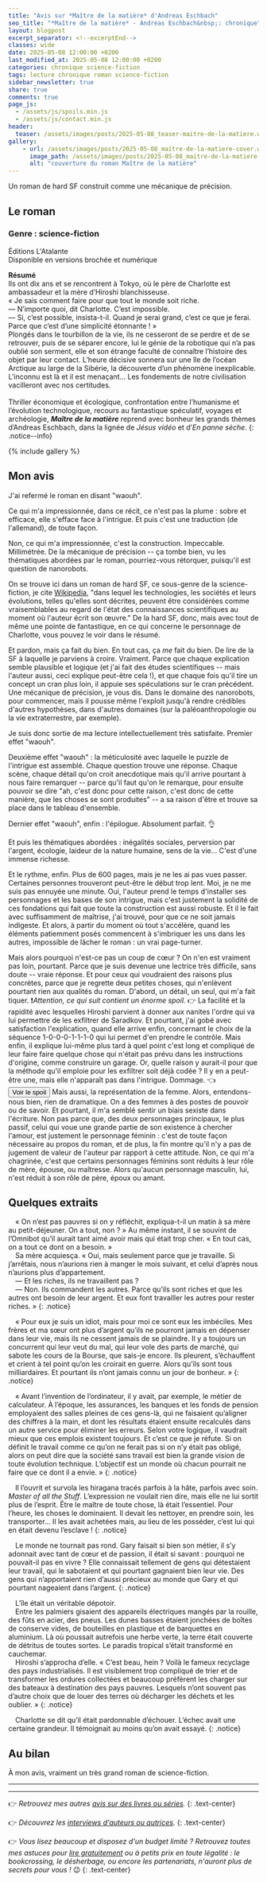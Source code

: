```yaml
---
title: "Avis sur *Maître de la matière* d'Andreas Eschbach"
seo_title: "*Maître de la matière* - Andreas Eschbach&nbsp;: chronique"
layout: blogpost
excerpt_separator: <!--excerptEnd-->
classes: wide
date: 2025-05-08 12:00:00 +0200
last_modified_at: 2025-05-08 12:00:00 +0200
categories: chronique science-fiction
tags: lecture chronique roman science-fiction
sidebar_newsletter: true
share: true
comments: true
page_js:
  - /assets/js/spoils.min.js
  - /assets/js/contact.min.js
header:
  teaser: /assets/images/posts/2025-05-08_teaser-maitre-de-la-matiere.webp
gallery:
    - url: /assets/images/posts/2025-05-08_maitre-de-la-matiere-cover.webp
      image_path: /assets/images/posts/2025-05-08_maitre-de-la-matiere-cover.webp
      alt: "couverture du roman Maître de la matière"
---
```

Un roman de hard SF construit comme une mécanique de précision.
<!--excerptEnd-->


## Le roman

### Genre&nbsp;: science-fiction

Éditions L'Atalante<br />
Disponible en versions brochée et numérique

**Résumé**<br />
Ils ont dix ans et se rencontrent à Tokyo, où le père de Charlotte est ambassadeur et la mère d’Hiroshi blanchisseuse.<br />
«&nbsp;Je sais comment faire pour que tout le monde soit riche.<br />
—&nbsp;N’importe quoi, dit Charlotte. C’est impossible.<br />
—&nbsp;Si, c’est possible, insista-t-il. Quand je serai grand, c’est ce que je ferai. Parce que c’est d’une simplicité étonnante&nbsp;!&nbsp;»<br />
Plongés dans le tourbillon de la vie, ils ne cesseront de se perdre et de se retrouver, puis de se séparer encore, lui le génie de la robotique qui n’a pas oublié son serment, elle et son étrange faculté de connaître l’histoire des objet par leur contact. L’heure décisive sonnera sur une île de l’océan Arctique au large de la Sibérie, la découverte d’un phénomène inexplicable. L’inconnu est là et il est menaçant… Les fondements de notre civilisation vacilleront avec nos certitudes.<br />
 <br />
Thriller économique et écologique, confrontation entre l’humanisme et l’évolution technologique, recours au fantastique spéculatif, voyages et archéologie, ***Maître de la matière*** reprend avec bonheur les grands thèmes d’Andreas Eschbach, dans la lignée de *Jésus vidéo* et d’*En panne sèche*.
{: .notice--info}

{% include gallery %}


## Mon avis

J'ai refermé le roman en disant "waouh".

Ce qui m'a impressionnée, dans ce récit, ce n'est pas la plume&nbsp;: sobre et efficace, elle s'efface face à l'intrigue. Et puis c'est une traduction (de l'allemand), de toute façon.

Non, ce qui m'a impressionnée, c'est la construction. Impeccable. Millimétrée. De la mécanique de précision -- ça tombe bien, vu les thématiques abordées par le roman, pourriez-vous rétorquer, puisqu'il est question de nanorobots.

On se trouve ici dans un roman de hard SF, ce sous-genre de la science-fiction, je cite <a href="https://fr.wikipedia.org/wiki/Hard_science-fiction" target="_blank">Wikipedia</a>, "dans lequel les technologies, les sociétés et leurs évolutions, telles qu'elles sont décrites, peuvent être considérées comme vraisemblables au regard de l'état des connaissances scientifiques au moment où l'auteur écrit son œuvre."
De la hard SF, donc, mais avec tout de même une pointe de fantastique, en ce qui concerne le personnage de Charlotte, vous pouvez le voir dans le résumé.

Et pardon, mais ça fait du bien. En tout cas, ça *me* fait du bien. De lire de la SF à laquelle je parviens à croire. Vraiment. Parce que chaque explication semble plausible et logique (et j'ai fait des études scientifiques -- mais l'auteur aussi, ceci explique peut-être cela&nbsp;!), et que chaque fois qu'il tire un concept un cran plus loin, il appuie ses spéculations sur le cran précédent. Une mécanique de précision, je vous dis. Dans le domaine des nanorobots, pour commencer, mais il pousse même l'exploit jusqu'à rendre crédibles d'autres hypothèses, dans d'autres domaines (sur la paléoanthropologie ou la vie extraterrestre, par exemple).

Je suis donc sortie de ma lecture intellectuellement très satisfaite. Premier effet "waouh".

Deuxième effet "waouh"&nbsp;: la méticulosité avec laquelle le puzzle de l'intrigue est assemblé. Chaque question trouve une réponse. Chaque scène, chaque détail qu'on croit anecdotique mais qu'il arrive pourtant à nous faire remarquer -- parce qu'il faut qu'on le remarque, pour ensuite pouvoir se dire "ah, c'est donc pour cette raison, c'est donc de cette manière, que les choses se sont produites" -- a sa raison d'être et trouve sa place dans le tableau d'ensemble.

Dernier effet "waouh", enfin&nbsp;: l'épilogue. Absolument parfait. 👌

Et puis les thématiques abordées&nbsp;: inégalités sociales, perversion par l'argent, écologie, laideur de la nature humaine, sens de la vie&hellip; C'est d'une immense richesse.

Et le rythme, enfin. Plus de 600&nbsp;pages, mais je ne les ai pas vues passer. Certaines personnes trouveront peut-être le début trop lent. Moi, je ne me suis pas ennuyée une minute. Oui, l'auteur prend le temps d'installer ses personnages et les bases de son intrigue, mais c'est justement la solidité de ces fondations qui fait que toute la construction est aussi robuste. Et il le fait avec suffisamment de maîtrise, j'ai trouvé, pour que ce ne soit jamais indigeste. Et alors, à partir du moment où tout s'accélère, quand les éléments patiemment posés commencent à s'imbriquer les uns dans les autres, impossible de lâcher le roman&nbsp;: un vrai page-turner.

Mais alors pourquoi n'est-ce pas un coup de c&oelig;ur&nbsp;? On n'en est vraiment pas loin, pourtant. Parce que je suis devenue une lectrice très difficile, sans doute -- vraie réponse. Et pour ceux qui voudraient des raisons plus concrètes, parce que je regrette deux petites choses, qui n'enlèvent pourtant rien aux qualités du roman. D'abord, un détail, un seul, qui m'a fait tiquer.
❗*Attention, ce qui suit contient un énorme spoil.* 👉
<span id="AE-spoil-1" class="hidden" markdown="1">
La facilité et la rapidité avec lesquelles Hiroshi parvient à donner aux nanites l'ordre qui va lui permettre de les exfiltrer de Saradkov. Et pourtant, j'ai gobé avec satisfaction l'explication, quand elle arrive enfin, concernant le choix de la séquence 1-0-0-0-1-1-1-0 qui lui permet d'en prendre le contrôle. Mais enfin, il explique lui-même plus tard à quel point c'est long et compliqué de leur faire faire quelque chose qui n'était pas prévu dans les instructions d'origine, comme construire un garage. Or, quelle raison y aurait-il pour que la méthode qu'il emploie pour les exfiltrer soit déjà codée&nbsp;? Il y en a peut-être une, mais elle n'apparaît pas dans l'intrigue. Dommage.
👈 </span>
<button target-id="#AE-spoil-1" class="btn btn--primary btn--small" onclick="toggle(this)">Voir le spoil</button>
Mais aussi, la représentation de la femme. Alors, entendons-nous bien, rien de dramatique. On a des femmes à des postes de pouvoir ou de savoir. Et pourtant, il m'a semblé sentir un biais sexiste dans l'écriture. Non pas parce que, des deux personnages principaux, le plus passif, celui qui voue une grande partie de son existence à chercher l'amour, est justement le personnage féminin&nbsp;: c'est de toute façon nécessaire au propos du roman, et de plus, la fin montre qu'il n'y a pas de jugement de valeur de l'auteur par rapport à cette attitude. Non, ce qui m'a chagrinée, c'est que certains personnages féminins sont réduits à leur rôle de mère, épouse, ou maîtresse. Alors qu'aucun personnage masculin, lui, n'est réduit à son rôle de père, époux ou amant.


## Quelques extraits

<span style="margin-left: 1em;"></span>«&nbsp;On n’est pas pauvres si on y réfléchit, expliqua-t-il un matin à sa mère au petit-déjeuner. On a tout, non&nbsp;?&nbsp;» Au même instant, il se souvint de l’Omnibot qu’il aurait tant aimé avoir mais qui était trop cher. «&nbsp;En tout cas, on a tout ce dont on a besoin.&nbsp;»<br />
<span style="margin-left: 1em;"></span>Sa mère acquiesça. «&nbsp;Oui, mais seulement parce que je travaille. Si j’arrêtais, nous n’aurions rien à manger le mois suivant, et celui d’après nous n’aurions plus d’appartement.<br />
<span style="margin-left: 1em;"></span>—&nbsp;Et les riches, ils ne travaillent pas&nbsp;?<br />
<span style="margin-left: 1em;"></span>—&nbsp;Non. Ils commandent les autres. Parce qu’ils sont riches et que les autres ont besoin de leur argent. Et eux font travailler les autres pour rester riches.&nbsp;»
{: .notice}

<span style="margin-left: 1em;"></span>«&nbsp;Pour eux je suis un idiot, mais pour moi ce sont eux les imbéciles. Mes frères et ma sœur ont plus d’argent qu’ils ne pourront jamais en dépenser dans leur vie, mais ils ne cessent jamais de se plaindre. Il y a toujours un concurrent qui leur veut du mal, qui leur vole des parts de marché, qui sabote les cours de la Bourse, que sais-je encore. Ils pleurent, s’échauffent et crient à tel point qu’on les croirait en guerre. Alors qu’ils sont tous milliardaires. Et pourtant ils n’ont jamais connu un jour de bonheur.&nbsp;»
{: .notice}

<span style="margin-left: 1em;"></span>«&nbsp;Avant l’invention de l’ordi­na­teur, il y avait, par exemple, le métier de calculateur. À l’époque, les assurances, les banques et les fonds de pension employaient des salles pleines de ces gens-là, qui ne faisaient qu’aligner des chiffres à la main, et dont les résultats étaient ensuite recalculés dans un autre service pour éliminer les erreurs. Selon votre logique, il vaudrait mieux que ces emplois existent toujours. Et c’est ce que je réfute. Si on définit le travail comme ce qu’on ne ferait pas si on n’y était pas obligé, alors on peut dire que la société sans travail est bien la grande vision de toute évolution technique. L’objectif est un monde où chacun pourrait ne faire que ce dont il a envie.&nbsp;»
{: .notice}

<span style="margin-left: 1em;"></span>Il l’ouvrit et survola les hiragana tracés parfois à la hâte, parfois avec soin. *Master of all the Stuff*. L’expression ne voulait rien dire, mais elle ne lui sortit plus de l’esprit. Être le maître de toute chose, là était l’essentiel. Pour l’heure, les choses le dominaient. Il devait les nettoyer, en prendre soin, les transporter… Il les avait achetées mais, au lieu de les posséder, c’est lui qui en était devenu l’esclave&nbsp;!
{: .notice}

<span style="margin-left: 1em;"></span>Le monde ne tournait pas rond. Gary faisait si bien son métier, il s’y adonnait avec tant de cœur et de passion, il était si savant&nbsp;: pourquoi ne pouvait-il pas en vivre&nbsp;? Elle connaissait tellement de gens qui détestaient leur travail, qui le sabotaient et qui pourtant gagnaient bien leur vie. Des gens qui n’apportaient rien d’aussi précieux au monde que Gary et qui pourtant nageaient dans l’argent.
{: .notice}

<span style="margin-left: 1em;"></span>L’île était un véritable dépotoir.<br />
<span style="margin-left: 1em;"></span>Entre les palmiers gisaient des appareils électriques mangés par la rouille, des fûts en acier, des pneus. Les dunes basses étaient jonchées de boîtes de conserve vides, de bouteilles en plastique et de barquettes en aluminium. Là où poussait autrefois une herbe verte, la terre était couverte de détritus de toutes sortes. Le paradis tropical s’était transformé en cauchemar.<br />
<span style="margin-left: 1em;"></span>Hiroshi s’approcha d’elle. «&nbsp;C’est beau, hein&nbsp;? Voilà le fameux recyclage des pays industrialisés. Il est visiblement trop compliqué de trier et de transformer les ordures collectées et beaucoup préfèrent les charger sur des bateaux à destination des pays pauvres. Lesquels n’ont souvent pas d’autre choix que de louer des terres où décharger les déchets et les oublier.&nbsp;»
{: .notice}

<span style="margin-left: 1em;"></span>Charlotte se dit qu’il était pardonnable d’échouer. L’échec avait une certaine grandeur. Il témoignait au moins qu’on avait essayé.
{: .notice}


## Au bilan

À mon avis, vraiment un très grand roman de science-fiction.


---
---
👉 *Retrouvez mes autres [avis sur des livres ou séries](/blog/tags#chronique).*
{: .text-center}

👉 *Découvrez les [interviews d'auteurs ou autrices](/blog/tags#interview).*
{: .text-center}

👉 *Vous lisez beaucoup et disposez d'un budget limité&nbsp;? Retrouvez toutes mes astuces pour [lire gratuitement](/lecture/2022/08/22/lire-gratuitement.html) ou à petits prix en toute légalité&nbsp;: le bookcrossing, le désherbage, ou encore les partenariats, n'auront plus de secrets pour vous&nbsp;!* 😉
{: .text-center}